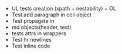 - UL tests creation (xpath + nestability) + OL
- Test add paragraph in cell object
- Test propagate in 
- md objects(header, test)
- tests attrs in wrappers
- Test hr newlines
- Test inline code